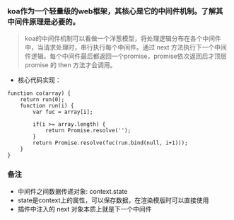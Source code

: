 ### koa作为一个轻量级的web框架，其核心是它的中间件机制。了解其中间件原理是必要的。

> koa的中间件机制可以看做一个洋葱模型，将处理逻辑分布在各个中间件中，当请求处理时，串行执行每个中间件。通过 next 方法执行下一个中间件逻辑。每个中间件最后都返回一个promise，promise依次返回后才顶层 promise 的 then 方法才会调用。

* 核心代码实现：
```
function co(array) {
	return run(0);
	function run(i) {
		var fuc = array[i];

		if(i >= array.length) {
			return Promise.resolve('');
		}
		return Promise.resolve(fuc(run.bind(null, i+1)));
	}
}
```


### 备注
* 中间件之间数据传递对象: context.state
* state是context上的属性，可以保存数据，在渲染模版时可以直接使用
* 插件中注入的 next 对象本质上就是下一个中间件
